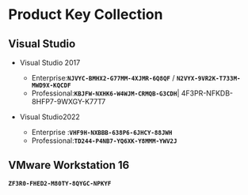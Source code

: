 
# Product Key Collection

## **Visual Studio**
- Visual Studio 2017
  - Enterprise:**`NJVYC-BMHX2-G77MM-4XJMR-6Q8QF`** /  **`N2VYX-9VR2K-T733M-MWD9X-KQCDF`**
  - Professional:**`KBJFW-NXHK6-W4WJM-CRMQB-G3CDH`**|  4F3PR-NFKDB-8HFP7-9WXGY-K77T7

- Visual Studio2022
  - Enterprise :**`VHF9H-NXBBB-638P6-6JHCY-88JWH`**
  - Professional:**`TD244-P4NB7-YQ6XK-Y8MMM-YWV2J`**

## **VMware Workstation 16**
**`ZF3R0-FHED2-M80TY-8QYGC-NPKYF`**